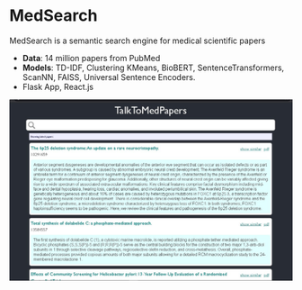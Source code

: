 # MedSearch

MedSearch is a semantic search engine for medical scientific papers

- **Data**: 14 million papers from PubMed
- **Models**: TD-IDF, Clustering KMeans, BioBERT, SentenceTransformers, ScanNN, FAISS, Universal Sentence Encoders.
- Flask App, React.js 

![user interface](talktopapers.jpg)
